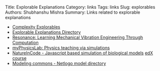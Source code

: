 Title: Explorable Explanations
Category: links
Tags: links
Slug: explorables
Authors: Shubhanshu Mishra
Summary: Links related to explorable explanations


* [Complexity Explorables](http://www.complexity-explorables.org/explorables/)
* [Explorable Explanations Directory](https://explorabl.es/)
* [Resonance: Learning Mechanical Vibration Engineering Through Computation](https://moorepants.github.io/resonance/)
* [myPhysicsLab: Physics teaching via simulations](https://www.myphysicslab.com/)
* [NatureInCode - Javascript based simulation of biological models](http://www.natureincode.com/) [edX course](https://www.edx.org/course/nature-in-code-biology-in-javascript)
* [Modeling commons - Netlogo model directory](http://modelingcommons.org)
